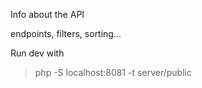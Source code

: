 Info about the API

endpoints, filters, sorting...

Run dev with 
> php -S localhost:8081 -t server/public